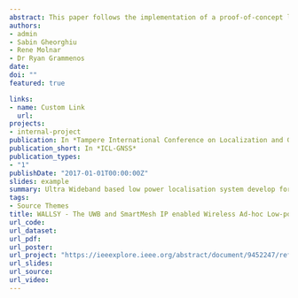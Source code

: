 ```yaml
---
abstract: This paper follows the implementation of a proof-of-concept localization system for GNSS-denied environments. WALLSY (Wireless Ad-hoc Low-power Localization SYstem) is a portable and modular Ultra Wide-Band (UWB) and Smart Mesh IP (SMIP) hybrid. WALLSY uses UWB two way ranging (TWR) to measure distances, which are then sent via the low-power SMIP backbone network to a central hub for calculating coordinates of tracked objects. The system is highly flexible and requires no external infrastructure or prior knowledge of the installation site. It uses a completely nomadic topology and delivers high localization accuracy with all modules being battery powered. It achieves this by using a custom time-slotting protocol which maximizes deep-sleep mode for UWB. Battery life can be further improved by activating inertial measurement unit (IMU) filtering. Visualization of tracked objects and system reconfiguration can be executed on-the-fly and are both accessible to end users through a simple graphical user interface (GUI). Results demonstrate that WALLSY can achieve more than ten times longer battery lifetime compared to competing solutions (localizing every 30 seconds). It provides 3D coordinates with an average spatial error of 60.5cm and an average standard deviation of 15cm. The system also provides support for up to 20 tags.
authors:
- admin
- Sabin Gheorghiu
- Rene Molnar
- Dr Ryan Grammenos
date: 
doi: ""
featured: true

links:
- name: Custom Link
  url: 
projects:
- internal-project
publication: In *Tampere International Conference on Localization and GNSS 2021*
publication_short: In *ICL-GNSS*
publication_types:
- "1"
publishDate: "2017-01-01T00:00:00Z"
slides: example
summary: Ultra Wideband based low power localisation system develop for wireless anchor operaiton.
tags:
- Source Themes
title: WALLSY - The UWB and SmartMesh IP enabled Wireless Ad-hoc Low-power Localization System
url_code: 
url_dataset: 
url_pdf: 
url_poster: 
url_project: "https://ieeexplore.ieee.org/abstract/document/9452247/references#references"
url_slides: 
url_source: 
url_video: 
---
```



